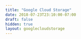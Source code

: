 ```yaml
---
title: "Google Cloud Storage"
date: 2018-07-23T23:10:00-07:00
draft: false
hidden: true
layout: googlecloudstorage
---
```

